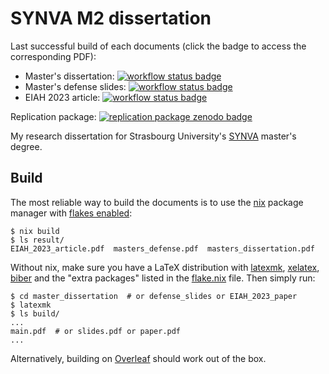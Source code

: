 # SYNVA M2 dissertation

Last successful build of each documents (click the badge to access the
corresponding PDF):

- Master's dissertation: [![workflow status badge](https://github.com/Dettorer/synva-dissertation/actions/workflows/build-and-release.yml/badge.svg)](https://github.com/Dettorer/synva-dissertation/releases/latest/download/masters_dissertation.pdf)
- Master's defense slides: [![workflow status badge](https://github.com/Dettorer/synva-dissertation/actions/workflows/build-and-release.yml/badge.svg)](https://github.com/Dettorer/synva-dissertation/releases/latest/download/masters_defense.pdf)
- EIAH 2023 article: [![workflow status badge](https://github.com/Dettorer/synva-dissertation/actions/workflows/build-and-release.yml/badge.svg)](https://github.com/Dettorer/synva-dissertation/releases/latest/download/EIAH_2023_article.pdf)

Replication package: [![replication package zenodo badge](https://zenodo.org/badge/DOI/10.5281/zenodo.7888415.svg)](https://doi.org/10.5281/zenodo.7888415)

My research dissertation for Strasbourg University's
[SYNVA](https://sfc.unistra.fr/formations/formation_-_ingenierie-de-formation_-_master-2-ingenierie-des-systemes-numeriques-virtuels-pour-lapprentissage-synva_-_2393/)
master's degree.

## Build

The most reliable way to build the documents is to use the
[nix](https://nixos.org/download.html) package manager with
[flakes enabled](https://nixos.wiki/wiki/Flakes):

```shell-session
$ nix build
$ ls result/
EIAH_2023_article.pdf  masters_defense.pdf  masters_dissertation.pdf
```

Without nix, make sure you have a LaTeX distribution with
[latexmk](https://ctan.org/pkg/latexmk),
[xelatex](http://xetex.sourceforge.net/),
[biber](http://biblatex-biber.sourceforge.net/) and the "extra packages" listed
in the [flake.nix](flake.nix) file. Then simply run:

```shell-session
$ cd master_dissertation  # or defense_slides or EIAH_2023_paper
$ latexmk
$ ls build/
...
main.pdf  # or slides.pdf or paper.pdf
...
```

Alternatively, building on [Overleaf](https://overleaf.com/) should work out of
the box.
